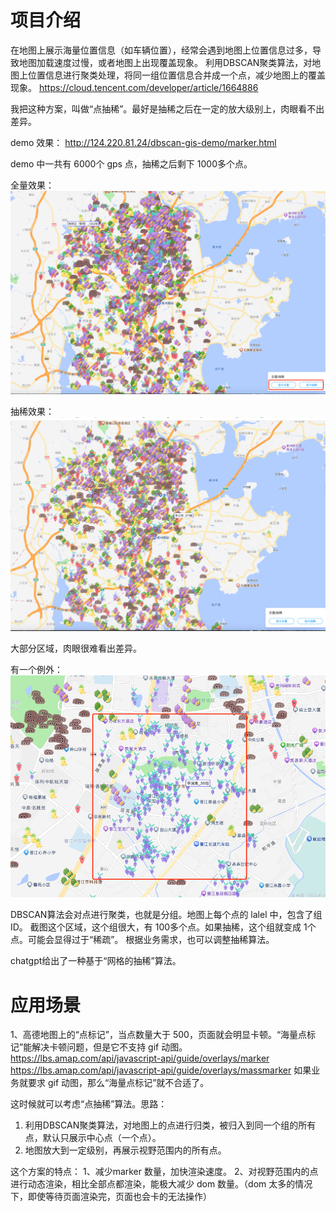 # 项目介绍
在地图上展示海量位置信息（如车辆位置），经常会遇到地图上位置信息过多，导致地图加载速度过慢，或者地图上出现覆盖现象。
利用DBSCAN聚类算法，对地图上位置信息进行聚类处理，将同一组位置信息合并成一个点，减少地图上的覆盖现象。
https://cloud.tencent.com/developer/article/1664886

我把这种方案，叫做“点抽稀”。最好是抽稀之后在一定的放大级别上，肉眼看不出差异。

demo 效果： http://124.220.81.24/dbscan-gis-demo/marker.html

demo 中一共有 6000个 gps 点，抽稀之后剩下 1000多个点。

全量效果：
![img.png](img.png)

抽稀效果：
![img_1.png](img_1.png)

大部分区域，肉眼很难看出差异。

有一个例外：
![img_2.png](img_2.png)

DBSCAN算法会对点进行聚类，也就是分组。地图上每个点的 lalel 中，包含了组 ID。
截图这个区域，这个组很大，有 100多个点。如果抽稀，这个组就变成 1个点。可能会显得过于“稀疏”。
根据业务需求，也可以调整抽稀算法。

chatgpt给出了一种基于“网格的抽稀”算法。

# 应用场景
1、高德地图上的“点标记”，当点数量大于 500，页面就会明显卡顿。“海量点标记”能解决卡顿问题，但是它不支持 gif 动图。
https://lbs.amap.com/api/javascript-api/guide/overlays/marker
https://lbs.amap.com/api/javascript-api/guide/overlays/massmarker
如果业务就要求 gif 动图，那么“海量点标记”就不合适了。

这时候就可以考虑“点抽稀”算法。思路：
1. 利用DBSCAN聚类算法，对地图上的点进行归类，被归入到同一个组的所有点，默认只展示中心点（一个点）。
2. 地图放大到一定级别，再展示视野范围内的所有点。

这个方案的特点：
1、减少marker 数量，加快渲染速度。
2、对视野范围内的点进行动态渲染，相比全部点都渲染，能极大减少 dom 数量。（dom 太多的情况下，即使等待页面渲染完，页面也会卡的无法操作）


